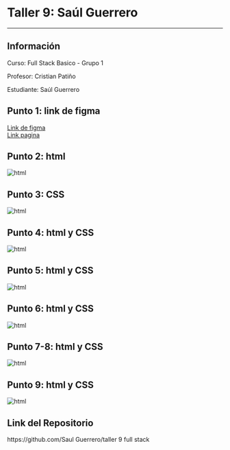 <h1>Taller 9: Saúl Guerrero</h1>
<hr>

<h2>Información</h2>
<p>Curso: Full Stack Basico - Grupo 1</p>
<p>Profesor: Cristian Patiño</p>
<p>Estudiante: Saúl Guerrero</p>
<h2>Punto 1: link de figma</h2>
<a href="https://www.figma.com/file/yGFUPqoqfpL0JHTVJdfGSN/SAUL-GUERRERO?type=design&node-id=0%3A1&t=G1uKbORpCyYAl2c6-1">Link de figma</a>

<br>
<a href="https://saul-guerrero.github.io/taller-9-full-stack/">Link pagina</a>

<h2>Punto 2: html </h2>
<img src="./public/imagenes/html.png" alt="html">

<h2>Punto 3: CSS </h2>
<img src="./public/imagenes/imagenpagina.png" alt="html">

<h2>Punto 4: html y CSS </h2>
<img src="./public/imagenes/punto4_html_css.png" alt="html">

<h2>Punto 5: html y CSS </h2>
<img src="./public/imagenes/punto5_html_css.png" alt="html">

<h2>Punto 6: html y CSS </h2>
<img src="./public/imagenes/punto6_html_css.png" alt="html">

<h2>Punto 7-8: html y CSS </h2>
<img src="./public/imagenes/punto7_html_css.png" alt="html">

<h2>Punto 9: html y CSS </h2>
<img src="./public/imagenes/punto9_html_css.png" alt="html"> 

<h2>Link del Repositorio </h2>
<link>https://github.com/Saul Guerrero/taller 9 full stack </link> 
